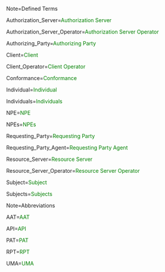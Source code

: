 Note=Defined Terms

Authorization_Server=<font color="green">Authorization Server</font>

Authorization_Server_Operator=<font color="green">Authorization Server Operator</font>

Authorizing_Party=<font color="green">Authorizing Party</font>

Client=<font color="green">Client</font>

Client_Operator=<font color="green">Client Operator</font>

Conformance=<font color="green">Conformance</font>

Individual=<font color="green">Individual</font>

Individuals=<font color="green">Individuals</font>

NPE=<font color="green">NPE</font>

NPEs=<font color="green">NPEs</font>

Requesting_Party=<font color="green">Requesting Party</font>

Requesting_Party_Agent=<font color="green">Requesting Party Agent</font>

Resource_Server=<font color="green">Resource Server</font>

Resource_Server_Operator=<font color="green">Resource Server Operator</font>

Subject=<font color="green">Subject</font>

Subjects=<font color="green">Subjects</font>

Note=Abbreviations

AAT=<font color="green">AAT</font>

API=<font color="green">API</font>

PAT=<font color="green">PAT</font>

RPT=<font color="green">RPT</font>

UMA=<font color="green">UMA</font>
